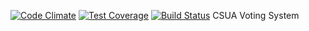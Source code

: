 [![Code Climate](https://codeclimate.com/github/lillianchou94/csua169/badges/gpa.svg)](https://codeclimate.com/github/lillianchou94/csua169)
[![Test Coverage](https://codeclimate.com/github/lillianchou94/csua169/badges/coverage.svg)](https://codeclimate.com/github/lillianchou94/csua169/coverage)
[![Build Status](https://travis-ci.org/lillianchou94/csua169.svg?branch=master)](https://travis-ci.org/lillianchou94/csua169)
CSUA Voting System
